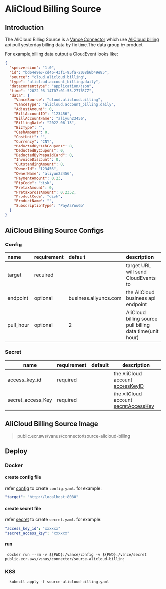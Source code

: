 # AliCloud Billing Source

## Introduction

The AliCloud Billing Source is a [Vance Connector][vc] which use [AliCloud billing][alibill] api pull yesterday billing
data by fix time.The data group by product

For example,billing data output a CloudEvent looks like:

```json
{
  "specversion": "1.0",
  "id": "bd64e9e0-cd46-43f1-95fa-2008b6b49e85",
  "source": "cloud.alicloud.billing",
  "type": "alicloud.account_billing.daily",
  "datacontenttype": "application/json",
  "time": "2022-06-14T07:01:55.277687Z",
  "data": {
    "VanceSource": "cloud.alicloud.billing",
    "VanceType": "alicloud.account_billing.daily",
    "AdjustAmount": 0,
    "BillAccountID": "123456",
    "BillAccountName": "aliyun23456",
    "BillingDate": "2022-06-13",
    "BizType": "",
    "CashAmount": 0,
    "CostUnit": "",
    "Currency": "CNY",
    "DeductedByCashCoupons": 0,
    "DeductedByCoupons": 0,
    "DeductedByPrepaidCard": 0,
    "InvoiceDiscount": 0,
    "OutstandingAmount": 0,
    "OwnerId": "123456",
    "OwnerName": "aliyun23456",
    "PaymentAmount": 0.23,
    "PipCode": "disk",
    "PretaxAmount": 0,
    "PretaxGrossAmount": 0.2352,
    "ProductCode": "disk",
    "ProductName": "",
    "SubscriptionType": "PayAsYouGo"
  }
}
```

## AliCloud Billing Source Configs

### Config

| name      | requirement | default               | description                                               |
|:----------|:------------|:----------------------|:----------------------------------------------------------|
| target    | required    |                       | target URL will send CloudEvents to                       |
| endpoint  | optional    | business.aliyuncs.com | the AliCloud business api endpoint                        |
| pull_hour | optional    | 2                     | AliCloud billing source pull billing data time(unit hour) |

### Secret

| name              | requirement | default  | description                                       |
|-------------------|-------------|----------|---------------------------------------------------|
| access_key_id     | required    |          | the AliCloud account [accessKeyID][accessKey]     |
| secret_access_Key | required    |          | the AliCloud account [secretAccessKey][accessKey] |

## AliCloud Billing Source Image

> public.ecr.aws/vanus/connector/source-alicloud-billing

## Deploy

### Docker

#### create config file

refer [config](#Config) to create `config.yaml`. for example:

```yaml
"target": "http://localhost:8080"
```

#### create secret file

refer [secret](#Secret) to create `secret.yaml`. for example:

```yaml
"access_key_id": "xxxxxx"
"secret_access_key": "xxxxxx"
```

#### run

```shell
 docker run --rm -v ${PWD}:/vance/config -v ${PWD}:/vance/secret public.ecr.aws/vanus/connector/source-alicloud-billing
```

### K8S

```shell
  kubectl apply -f source-alicloud-billing.yaml
```

[vc]: https://github.com/linkall-labs/vance-docs/blob/main/docs/concept.md
[alibill]: https://help.aliyun.com/document_detail/142608.html
[accessKey]: https://help.aliyun.com/document_detail/38738.html
